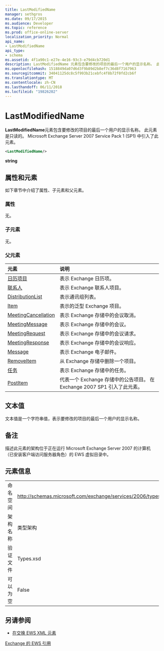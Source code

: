 ```yaml
---
title: LastModifiedName
manager: sethgros
ms.date: 09/17/2015
ms.audience: Developer
ms.topic: reference
ms.prod: office-online-server
localization_priority: Normal
api_name:
- LastModifiedName
api_type:
- schema
ms.assetid: 4f1a90c1-e27e-4e16-93c3-e79d4cb720d1
description: LastModifiedName 元素包含要修改的项目的最后一个用户的显示名称。 此元素是只读的。 Microsoft Exchange Server 2007 Service Pack 1 (SP1) 中引入了此元素。
ms.openlocfilehash: 1518849da07d6d3f9b89d2b8ef7c36d8f7167963
ms.sourcegitcommit: 34041125dc8c5f993b21cebfc4f8b72f0fd2cb6f
ms.translationtype: MT
ms.contentlocale: zh-CN
ms.lasthandoff: 06/11/2018
ms.locfileid: "19826202"
---
```

# <a name="lastmodifiedname"></a>LastModifiedName

**LastModifiedName**元素包含要修改的项目的最后一个用户的显示名称。 此元素是只读的。 Microsoft Exchange Server 2007 Service Pack 1 (SP1) 中引入了此元素。 
  
```xml
<LastModifiedName/>
```

 **string**
## <a name="attributes-and-elements"></a>属性和元素

如下章节中介绍了属性、子元素和父元素。
  
### <a name="attributes"></a>属性

无。
  
### <a name="child-elements"></a>子元素

无。
  
### <a name="parent-elements"></a>父元素

|**元素**|**说明**|
|:-----|:-----|
|[日历项目](calendaritem.md) <br/> |表示 Exchange 日历项。  <br/> |
|[联系人](contact.md) <br/> |表示 Exchange 联系人项目。  <br/> |
|[DistributionList](distributionlist.md) <br/> |表示通讯组列表。  <br/> |
|[Item](item.md) <br/> |表示的泛型 Exchange 项目。  <br/> |
|[MeetingCancellation](meetingcancellation.md) <br/> |表示 Exchange 存储中的会议取消。  <br/> |
|[MeetingMessage](meetingmessage.md) <br/> |表示 Exchange 存储中的会议。  <br/> |
|[MeetingRequest](meetingrequest.md) <br/> |表示 Exchange 存储中的会议请求。  <br/> |
|[MeetingResponse](meetingresponse.md) <br/> |表示 Exchange 存储中的会议响应。  <br/> |
|[Message](message-ex15websvcsotherref.md) <br/> |表示 Exchange 电子邮件。  <br/> |
|[RemoveItem](removeitem.md) <br/> |从 Exchange 存储中删除一个项目。  <br/> |
|[任务](task.md) <br/> |表示 Exchange 存储中的任务。  <br/> |
|[PostItem](postitem.md) <br/> |代表一个 Exchange 存储中的公告项目。 在 Exchange 2007 SP1 引入了此元素。  <br/> |
   
## <a name="text-value"></a>文本值

文本值是一个字符串值，表示要修改的项目的最后一个用户的显示名称。
  
## <a name="remarks"></a>备注

描述此元素的架构位于正在运行 Microsoft Exchange Server 2007 的计算机（已安装客户端访问服务器角色）的 EWS 虚拟目录中。
  
## <a name="element-information"></a>元素信息

|||
|:-----|:-----|
|命名空间  <br/> |http://schemas.microsoft.com/exchange/services/2006/types  <br/> |
|架构名称  <br/> |类型架构  <br/> |
|验证文件  <br/> |Types.xsd  <br/> |
|可以为空  <br/> |False  <br/> |
   
## <a name="see-also"></a>另请参阅



- [在交换 EWS XML 元素](ews-xml-elements-in-exchange.md)
  
[Exchange 的 EWS 引用](ews-reference-for-exchange.md)

